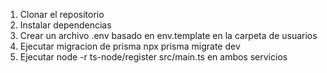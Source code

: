 1. Clonar el repositorio
2. Instalar dependencias
3. Crear un archivo .env basado en env.template en la carpeta de usuarios
4. Ejecutar migracion de prisma npx prisma migrate dev
5. Ejecutar node -r ts-node/register src/main.ts en ambos servicios
